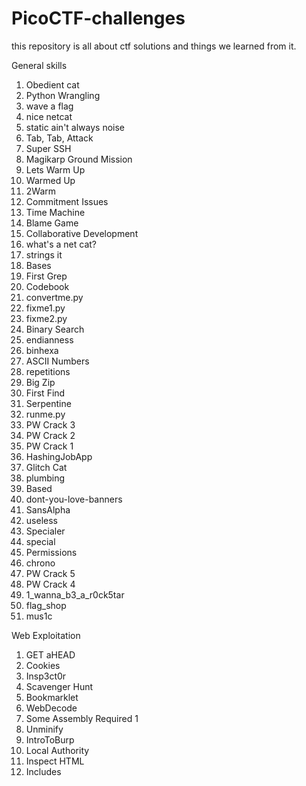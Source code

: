 # PicoCTF-challenges
this repository is all about ctf solutions and things we learned from it.

General skills
1. Obedient cat
2. Python Wrangling
3. wave a flag
4. nice netcat
5. static ain't always noise
6. Tab, Tab, Attack
7. Super SSH
8. Magikarp Ground Mission
9. Lets Warm Up
10. Warmed Up
11. 2Warm
12. Commitment Issues
13. Time Machine
14. Blame Game
15. Collaborative Development
16. what's a net cat?
17. strings it
18. Bases
19. First Grep
20. Codebook
21. convertme.py
22. fixme1.py
23. fixme2.py
24. Binary Search
25. endianness
26. binhexa
27. ASCII Numbers
28. repetitions
29. Big Zip
30. First Find
31. Serpentine
32. runme.py
33. PW Crack 3
34. PW Crack 2
35. PW Crack 1
36. HashingJobApp
37. Glitch Cat
38. plumbing
39. Based
40. dont-you-love-banners
41. SansAlpha
42. useless
43. Specialer
44. special
45. Permissions
46. chrono
47. PW Crack 5
48. PW Crack 4
49. 1_wanna_b3_a_r0ck5tar
50. flag_shop
51. mus1c

Web Exploitation
1. GET aHEAD
2. Cookies
3. Insp3ct0r
4. Scavenger Hunt
5. Bookmarklet
6. WebDecode
7. Some Assembly Required 1
8. Unminify
9. IntroToBurp
10. Local Authority
11. Inspect HTML
12. Includes
